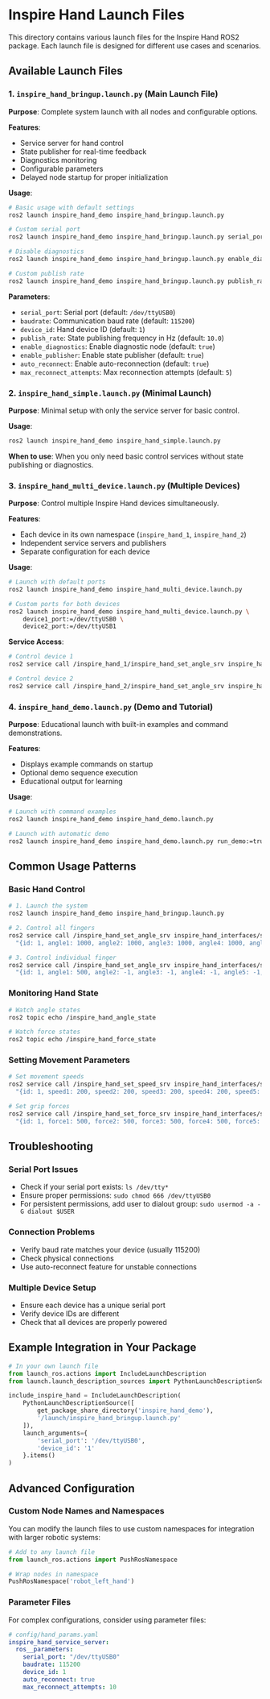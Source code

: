 # Inspire Hand Launch Files

This directory contains various launch files for the Inspire Hand ROS2 package. Each launch file is designed for different use cases and scenarios.

## Available Launch Files

### 1. `inspire_hand_bringup.launch.py` (Main Launch File)
**Purpose**: Complete system launch with all nodes and configurable options.

**Features**:
- Service server for hand control
- State publisher for real-time feedback
- Diagnostics monitoring
- Configurable parameters
- Delayed node startup for proper initialization

**Usage**:
```bash
# Basic usage with default settings
ros2 launch inspire_hand_demo inspire_hand_bringup.launch.py

# Custom serial port
ros2 launch inspire_hand_demo inspire_hand_bringup.launch.py serial_port:=/dev/ttyACM0

# Disable diagnostics
ros2 launch inspire_hand_demo inspire_hand_bringup.launch.py enable_diagnostics:=false

# Custom publish rate
ros2 launch inspire_hand_demo inspire_hand_bringup.launch.py publish_rate:=20.0
```

**Parameters**:
- `serial_port`: Serial port (default: `/dev/ttyUSB0`)
- `baudrate`: Communication baud rate (default: `115200`)
- `device_id`: Hand device ID (default: `1`)
- `publish_rate`: State publishing frequency in Hz (default: `10.0`)
- `enable_diagnostics`: Enable diagnostic node (default: `true`)
- `enable_publisher`: Enable state publisher (default: `true`)
- `auto_reconnect`: Enable auto-reconnection (default: `true`)
- `max_reconnect_attempts`: Max reconnection attempts (default: `5`)

### 2. `inspire_hand_simple.launch.py` (Minimal Launch)
**Purpose**: Minimal setup with only the service server for basic control.

**Usage**:
```bash
ros2 launch inspire_hand_demo inspire_hand_simple.launch.py
```

**When to use**: When you only need basic control services without state publishing or diagnostics.

### 3. `inspire_hand_multi_device.launch.py` (Multiple Devices)
**Purpose**: Control multiple Inspire Hand devices simultaneously.

**Features**:
- Each device in its own namespace (`inspire_hand_1`, `inspire_hand_2`)
- Independent service servers and publishers
- Separate configuration for each device

**Usage**:
```bash
# Launch with default ports
ros2 launch inspire_hand_demo inspire_hand_multi_device.launch.py

# Custom ports for both devices
ros2 launch inspire_hand_demo inspire_hand_multi_device.launch.py \
    device1_port:=/dev/ttyUSB0 \
    device2_port:=/dev/ttyUSB1
```

**Service Access**:
```bash
# Control device 1
ros2 service call /inspire_hand_1/inspire_hand_set_angle_srv inspire_hand_interfaces/srv/SetAngle "{id: 1, angle1: 500, angle2: -1, angle3: -1, angle4: -1, angle5: -1, angle6: -1}"

# Control device 2
ros2 service call /inspire_hand_2/inspire_hand_set_angle_srv inspire_hand_interfaces/srv/SetAngle "{id: 2, angle1: 800, angle2: -1, angle3: -1, angle4: -1, angle5: -1, angle6: -1}"
```

### 4. `inspire_hand_demo.launch.py` (Demo and Tutorial)
**Purpose**: Educational launch with built-in examples and command demonstrations.

**Features**:
- Displays example commands on startup
- Optional demo sequence execution
- Educational output for learning

**Usage**:
```bash
# Launch with command examples
ros2 launch inspire_hand_demo inspire_hand_demo.launch.py

# Launch with automatic demo
ros2 launch inspire_hand_demo inspire_hand_demo.launch.py run_demo:=true
```

## Common Usage Patterns

### Basic Hand Control
```bash
# 1. Launch the system
ros2 launch inspire_hand_demo inspire_hand_bringup.launch.py

# 2. Control all fingers
ros2 service call /inspire_hand_set_angle_srv inspire_hand_interfaces/srv/SetAngle \
  "{id: 1, angle1: 1000, angle2: 1000, angle3: 1000, angle4: 1000, angle5: 1000, angle6: 1000}"

# 3. Control individual finger
ros2 service call /inspire_hand_set_angle_srv inspire_hand_interfaces/srv/SetAngle \
  "{id: 1, angle1: 500, angle2: -1, angle3: -1, angle4: -1, angle5: -1, angle6: -1}"
```

### Monitoring Hand State
```bash
# Watch angle states
ros2 topic echo /inspire_hand_angle_state

# Watch force states
ros2 topic echo /inspire_hand_force_state
```

### Setting Movement Parameters
```bash
# Set movement speeds
ros2 service call /inspire_hand_set_speed_srv inspire_hand_interfaces/srv/SetSpeed \
  "{id: 1, speed1: 200, speed2: 200, speed3: 200, speed4: 200, speed5: 200, speed6: 200}"

# Set grip forces
ros2 service call /inspire_hand_set_force_srv inspire_hand_interfaces/srv/SetForce \
  "{id: 1, force1: 500, force2: 500, force3: 500, force4: 500, force5: 500, force6: 500}"
```

## Troubleshooting

### Serial Port Issues
- Check if your serial port exists: `ls /dev/tty*`
- Ensure proper permissions: `sudo chmod 666 /dev/ttyUSB0`
- For persistent permissions, add user to dialout group: `sudo usermod -a -G dialout $USER`

### Connection Problems
- Verify baud rate matches your device (usually 115200)
- Check physical connections
- Use auto-reconnect feature for unstable connections

### Multiple Device Setup
- Ensure each device has a unique serial port
- Verify device IDs are different
- Check that all devices are properly powered

## Example Integration in Your Package

```python
# In your own launch file
from launch_ros.actions import IncludeLaunchDescription
from launch.launch_description_sources import PythonLaunchDescriptionSource

include_inspire_hand = IncludeLaunchDescription(
    PythonLaunchDescriptionSource([
        get_package_share_directory('inspire_hand_demo'),
        '/launch/inspire_hand_bringup.launch.py'
    ]),
    launch_arguments={
        'serial_port': '/dev/ttyUSB0',
        'device_id': '1'
    }.items()
)
```

## Advanced Configuration

### Custom Node Names and Namespaces
You can modify the launch files to use custom namespaces for integration with larger robotic systems:

```python
# Add to any launch file
from launch_ros.actions import PushRosNamespace

# Wrap nodes in namespace
PushRosNamespace('robot_left_hand')
```

### Parameter Files
For complex configurations, consider using parameter files:

```yaml
# config/hand_params.yaml
inspire_hand_service_server:
  ros__parameters:
    serial_port: "/dev/ttyUSB0"
    baudrate: 115200
    device_id: 1
    auto_reconnect: true
    max_reconnect_attempts: 10
``` 